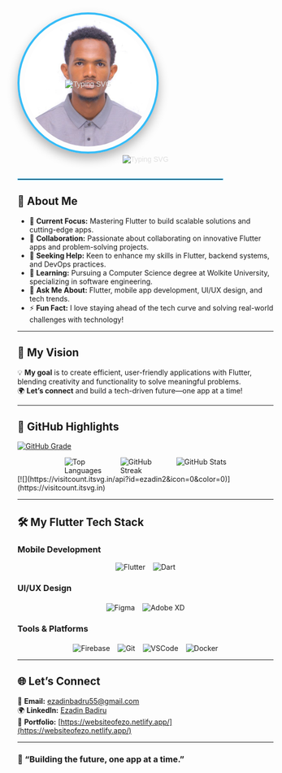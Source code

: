 <div align="center" style="position: relative; display: inline-block;">
  <img src="https://github.com/ezadin2/imgs/blob/main/img.jpg" alt="Profile Banner" width="250" height="250" style="border-radius: 50%; border: 4px solid #36BCF7; padding: 10px; box-shadow: 0 10px 20px rgba(0, 0, 0, 0.3); transition: transform 0.3s ease-in-out, box-shadow 0.3s ease-in-out;" onmouseover="this.style.transform='scale(1.05)'; this.style.boxShadow='0 15px 25px rgba(0, 0, 0, 0.4)'" onmouseout="this.style.transform='scale(1)'; this.style.boxShadow='0 10px 20px rgba(0, 0, 0, 0.3)'"/>
  
  <div style="position: absolute; top: 50%; left: 50%; transform: translate(-50%, -50%); font-family: 'Poppins', sans-serif; color: #E0E0E0; text-align: center;">
    <img src="https://readme-typing-svg.demolab.com?font=Poppins&weight=600&size=32&pause=1000&color=36BCF7&width=600&lines=Flutter+Developer;Tech+Enthusiast" alt="Typing SVG" style="animation: pulse 2s infinite; display: inline-block;" />
  </div>
</div>




<div align="center" style="font-family: 'Poppins', sans-serif; color: #E0E0E0; text-align: center;">
  <div align="center">
    <img src="https://readme-typing-svg.demolab.com?font=Poppins&weight=600&size=32&pause=1000&color=36BCF7&width=600&lines=Hi+%F0%9F%91%8B%2C+I'm+Ezadin!;A+Flutter+Developer+%26+Tech+Enthusiast" alt="Typing SVG" style="animation: pulse 2s infinite; display: inline-block;" />
  </div>
</div>

<hr style="border: 1px solid #36BCF7; width: 80%; margin-top: 30px;">

## 💫 About Me  
- 🔭 **Current Focus:** Mastering Flutter to build scalable solutions and cutting-edge apps.  
- 👯 **Collaboration:** Passionate about collaborating on innovative Flutter apps and problem-solving projects.  
- 🤝 **Seeking Help:** Keen to enhance my skills in Flutter, backend systems, and DevOps practices.  
- 🌱 **Learning:** Pursuing a Computer Science degree at Wolkite University, specializing in software engineering.  
- 💬 **Ask Me About:** Flutter, mobile app development, UI/UX design, and tech trends.  
- ⚡ **Fun Fact:** I love staying ahead of the tech curve and solving real-world challenges with technology!

---

## 🎯 My Vision  
💡 **My goal** is to create efficient, user-friendly applications with Flutter, blending creativity and functionality to solve meaningful problems.  
🌍 **Let’s connect** and build a tech-driven future—one app at a time!

---

## 🌟 GitHub Highlights  
[![GitHub Grade](https://img.shields.io/badge/GitHub%20Grade-A%2B-brightgreen?style=for-the-badge)](https://github.com/ezadin2)  
<div style="display: flex; justify-content: center; gap: 10px; margin-top: 10px;">
  <img src="https://github-readme-stats.vercel.app/api/top-langs/?username=ezadin2&layout=compact&theme=radical&count_private=true" alt="Top Languages" style="max-width: 100px;" />
  <img src="https://streak-stats.demolab.com?user=ezadin2&theme=radical&hide_border=true" alt="GitHub Streak" style="max-width: 100px;" />
  <img src="https://github-readme-stats.vercel.app/api?username=ezadin2&show_icons=true&theme=radical" alt="GitHub Stats" style="max-width: 100px;" />
</div>
[![](https://visitcount.itsvg.in/api?id=ezadin2&icon=0&color=0)](https://visitcount.itsvg.in)

---

## 🛠 My Flutter Tech Stack  

### Mobile Development  
<div style="display: flex; flex-wrap: wrap; justify-content: center; gap: 15px;">
  <img src="https://img.shields.io/badge/Flutter-%2302569B.svg?style=for-the-badge&logo=Flutter&logoColor=white" alt="Flutter" />
  <img src="https://img.shields.io/badge/Dart-%230175C2.svg?style=for-the-badge&logo=dart&logoColor=white" alt="Dart" />
</div>

### UI/UX Design  
<div style="display: flex; flex-wrap: wrap; justify-content: center; gap: 15px; margin-top: 20px;">
  <img src="https://img.shields.io/badge/Figma-%23F24E1E.svg?style=for-the-badge&logo=figma&logoColor=white" alt="Figma" />
  <img src="https://img.shields.io/badge/Adobe%20XD-%23FF61F6.svg?style=for-the-badge&logo=adobe-xd&logoColor=white" alt="Adobe XD" />
</div>

### Tools & Platforms  
<div style="display: flex; flex-wrap: wrap; justify-content: center; gap: 15px; margin-top: 20px;">
  <img src="https://img.shields.io/badge/Firebase-%23FFCA28.svg?style=for-the-badge&logo=firebase&logoColor=black" alt="Firebase" />
  <img src="https://img.shields.io/badge/Git-%23F05033.svg?style=for-the-badge&logo=git&logoColor=white" alt="Git" />
  <img src="https://img.shields.io/badge/VSCode-%23007ACC.svg?style=for-the-badge&logo=visual-studio-code&logoColor=white" alt="VSCode" />
  <img src="https://img.shields.io/badge/Docker-%232496ED.svg?style=for-the-badge&logo=docker&logoColor=white" alt="Docker" />
</div>

---

## 🌐 Let’s Connect  
📧 **Email:** <a href="mailto:ezadinbadru55@gmail.com" style="color: #36BCF7; text-decoration: none;">ezadinbadru55@gmail.com</a>  
🌍 **LinkedIn:** [Ezadin Badiru](https://www.linkedin.com/in/ezadin-badiru-98b9862a6)  
🌟 **Portfolio:** [https://websiteofezo.netlify.app/](https://websiteofezo.netlify.app/)

---

### 🚀 “Building the future, one app at a time.”  
<!-- Proudly created with creativity and passion ✨ -->
